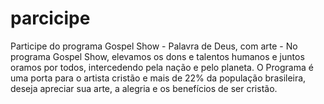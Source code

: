 # parcicipe
Participe do programa Gospel Show - Palavra de Deus, com arte  - No programa Gospel Show, elevamos os dons e talentos humanos e juntos oramos por todos, intercedendo pela nação e pelo planeta. O Programa é uma porta para o artista cristão e mais de 22% da população brasileira, deseja apreciar sua arte, a alegria e os benefícios de ser cristão.

